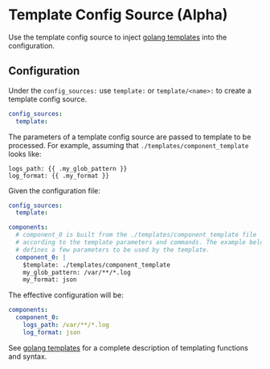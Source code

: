 # Template Config Source (Alpha)

Use the template config source to inject [golang templates](https://pkg.go.dev/text/template)
into the configuration.

## Configuration

Under the `config_sources:` use `template:` or `template/<name>:` to create a
template config source.

```yaml
config_sources:
  template:
```

The parameters of a template config source are passed to template to be processed.
For example, assuming that `./templates/component_template` looks like:

```terminal
logs_path: {{ .my_glob_pattern }}
log_format: {{ .my_format }}
```

Given the configuration file:

```yaml
config_sources:
  template:

components:
  # component_0 is built from the ./templates/component_template file
  # according to the template parameters and commands. The example below
  # defines a few parameters to be used by the template.
  component_0: |
    $template: ./templates/component_template
    my_glob_pattern: /var/**/*.log
    my_format: json
```

The effective configuration will be:

```yaml
components:
  component_0:
    logs_path: /var/**/*.log
    log_format: json 
```

See [golang templates](https://pkg.go.dev/text/template)
for a complete description of templating functions and syntax.
